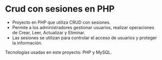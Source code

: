 # Crud con sesiones en PHP

- Proyecto en PHP que utiliza CRUD con sesiones.
- Permite a los administradores gestionar usuarios, realizar operaciones de Crear, Leer, Actualizar y Eliminar.
- Las sesiones se utilizan para controlar el acceso de usuarios y proteger la información.

Tecnologías usadas en este proyecto: PHP y MySQL.
